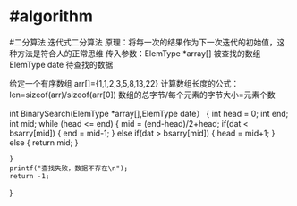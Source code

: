 # #algorithm
#二分算法
迭代式二分算法
原理：将每一次的结果作为下一次迭代的初始值，这种方法是符合人的正常思维
传入参数：ElemType *array[]      被查找的数组
         ElemType date          待查找的数据
         
给定一个有序数组    arr[]={1,1,2,3,5,8,13,22}
计算数组长度的公式：len=sizeof(arr)/sizeof(arr[0])
数组的总字节/每个元素的字节大小=元素个数

int BinarySearch(ElemType *array[],ElemType date）
{
    int head = 0;
    int end;
    int mid;
    while (head <= end)
    {
        mid = (end-head)/2+head;
        if(dat < bsarry[mid])
        {
            end = mid-1;
        }
        else if(dat > bsarry[mid])
        {
            head = mid+1;
        }
        else
        {
            return mid;
        }
        
    }
    printf("查找失败，数据不存在\n");
    return -1;
}
